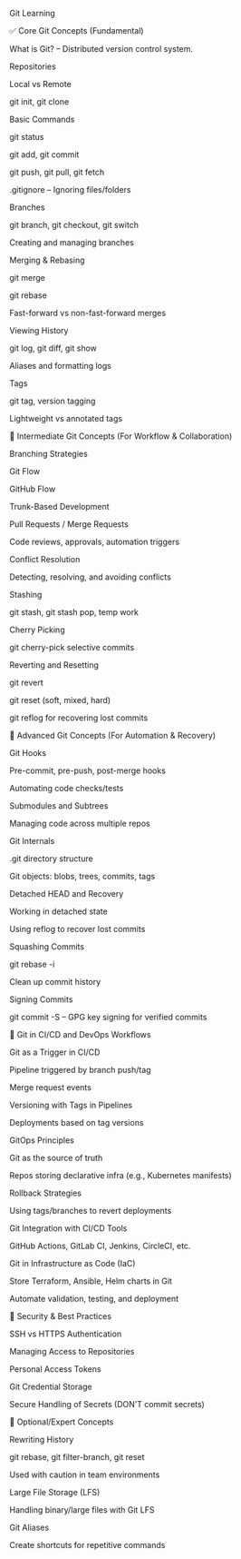 Git Learning

✅ Core Git Concepts (Fundamental)

What is Git? – Distributed version control system.

Repositories

Local vs Remote

git init, git clone

Basic Commands

git status

git add, git commit

git push, git pull, git fetch

.gitignore – Ignoring files/folders

Branches

git branch, git checkout, git switch

Creating and managing branches

Merging & Rebasing

git merge

git rebase

Fast-forward vs non-fast-forward merges

Viewing History

git log, git diff, git show

Aliases and formatting logs

Tags

git tag, version tagging

Lightweight vs annotated tags

🚀 Intermediate Git Concepts (For Workflow & Collaboration)

Branching Strategies

Git Flow

GitHub Flow

Trunk-Based Development

Pull Requests / Merge Requests

Code reviews, approvals, automation triggers

Conflict Resolution

Detecting, resolving, and avoiding conflicts

Stashing

git stash, git stash pop, temp work

Cherry Picking

git cherry-pick selective commits

Reverting and Resetting

git revert

git reset (soft, mixed, hard)

git reflog for recovering lost commits

🔧 Advanced Git Concepts (For Automation & Recovery)

Git Hooks

Pre-commit, pre-push, post-merge hooks

Automating code checks/tests

Submodules and Subtrees

Managing code across multiple repos

Git Internals

.git directory structure

Git objects: blobs, trees, commits, tags

Detached HEAD and Recovery

Working in detached state

Using reflog to recover lost commits

Squashing Commits

git rebase -i

Clean up commit history

Signing Commits

git commit -S – GPG key signing for verified commits

🔁 Git in CI/CD and DevOps Workflows

Git as a Trigger in CI/CD

Pipeline triggered by branch push/tag

Merge request events

Versioning with Tags in Pipelines

Deployments based on tag versions

GitOps Principles

Git as the source of truth

Repos storing declarative infra (e.g., Kubernetes manifests)

Rollback Strategies

Using tags/branches to revert deployments

Git Integration with CI/CD Tools

GitHub Actions, GitLab CI, Jenkins, CircleCI, etc.

Git in Infrastructure as Code (IaC)

Store Terraform, Ansible, Helm charts in Git

Automate validation, testing, and deployment

🔐 Security & Best Practices

SSH vs HTTPS Authentication

Managing Access to Repositories

Personal Access Tokens

Git Credential Storage

Secure Handling of Secrets (DON’T commit secrets)

🧠 Optional/Expert Concepts

Rewriting History

git rebase, git filter-branch, git reset

Used with caution in team environments

Large File Storage (LFS)

Handling binary/large files with Git LFS

Git Aliases

Create shortcuts for repetitive commands

